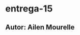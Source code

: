 # entrega-15
## Autor: Ailen Mourelle
[](https://github.com/ailoxx/entrega-15/blob/master/img/cuidate.jpg)
